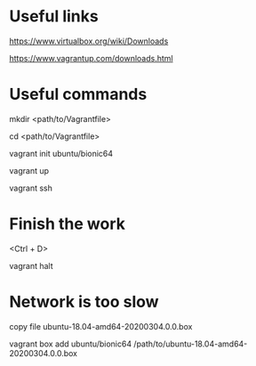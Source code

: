 # Useful links

https://www.virtualbox.org/wiki/Downloads

https://www.vagrantup.com/downloads.html

# Useful commands

mkdir <path/to/Vagrantfile>

cd <path/to/Vagrantfile>

vagrant init ubuntu/bionic64


vagrant up

vagrant ssh


# Finish the work

<Ctrl + D>

vagrant halt

# Network is too slow

copy file ubuntu-18.04-amd64-20200304.0.0.box

vagrant box add ubuntu/bionic64 /path/to/ubuntu-18.04-amd64-20200304.0.0.box
